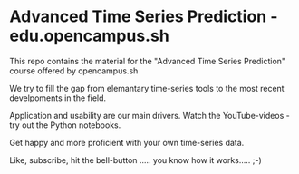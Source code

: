 # Advanced Time Series Prediction - edu.opencampus.sh

This repo contains the material for the "Advanced Time Series Prediction" course offered by opencampus.sh

We try to fill the gap from elemantary time-series tools to the most recent develpoments in the field.

Application and usability are our main drivers. Watch the YouTube-videos - try out the Python notebooks.

Get happy and more proficient with your own time-series data.

Like, subscribe, hit the bell-button ..... you know how it works..... ;-)
